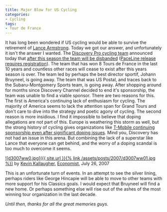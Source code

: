 ```yaml
---
title: Major Blow for US Cycling
categories:
- Cycling
tags:
- Tour de France
---
```


It has long been wondered if US cycling would be able to survive the retirement of [Lance Armstrong](http://www.lancearmstrong.com/). Today we got our answer, and unfortunately it isn't the answer I wanted. The [Discovery Pro cycling team](http://team.discovery.com/) announced today that [after this season the team will be disbanded](http://www.tdfblog.com/2007/08/discovery-chann.html) ([PaceLine release requires registration](http://www.thepaceline.com/members/press_item.aspx?cid=3535)). The team that has won 8 Tours de France in the last 10 years and countless other races will cease to exist after this years season is over. The team led by perhaps the best director sportif, Johann Bruyneel, is going away. The team that was US Postal, and traces back to the Subaru-Montgomery Sports team, is going away. After shopping around for months since Discovery Channel decided to end it's sponsorship, the team was unable to find a viable sponsor.
There are two reasons for this. The first is America's continuing lack of enthusiasm for cycling. The majority of America seems to lack the attention span for Grand Tours and don't care to dive into the strategy and poetic agony of cycling. The second reason is more insidious. I find it impossible to believe that doping allegations are not part of this. Europe is weathering this storm as well, but the strong history of cycling gives organizations like [T-Mobile continuing sponsorship even after significant doping issues](http://sportsillustrated.cnn.com/2007/more/08/09/bc.cyc.t.mobile.ap/). Mind you, Discovery has not had an issue in this arena. But combining the lack of a superstar like Lance that everyone can get behind, and the worry of a doping scandal is too much to overcome it seems.

[![d3007ww0.jpg]({{ site.url }}{% link /assets/posts/2007/d3007ww01.jpg %})](http://www.economist.com/daily/kallery/displaystory.cfm?story_id=9562350)
by [Kevin Kallaugher](http://www.kaltoons.com/), [Economist](http://www.economist.com/), July 26, 2007

This is an unfortunate turn of events. In an attempt to see the silver lining, perhaps riders like George Hincapie will be able to move to other teams with more support for his Classics goals. I would expect that Bruyneel will find a new home. Or perhaps something else will rise out of the ashes of the most winning tour organization in the last decade.

_Until then, thanks for all the great memories guys._
